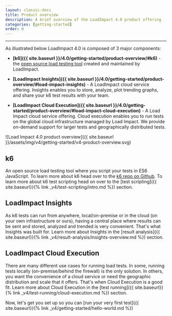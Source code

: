 ```yaml
---
layout: classic-docs
title: Product overview
description: A brief overview of the LoadImpact 4.0 product offering
categories: [getting-started]
order: 0
---
```


***

As illustrated below LoadImpact 4.0 is composed of 3 major components:

- **[k6]({{ site.baseurl }}/4.0/getting-started/product-overview/#k6)** - the [open source load testing tool](https://github.com/loadimpact/k6) created and maintained by LoadImpact.

- **[LoadImpact Insights]({{ site.baseurl }}/4.0/getting-started/product-overview/#load-impact-insights)** - A LoadImpact cloud service offering. Insights enables you to store, analyze, plot trending graphs, and share your k6 test results with your team.

- **[LoadImpact Cloud Execution]({{ site.baseurl }}/4.0/getting-started/product-overview/#load-impact-cloud-execution)** - A Load Impact cloud service offering. Cloud execution enables you to run tests on the global cloud infrastructure managed by Load Impact. We provide on-demand support for larger tests and geographically distributed tests.

![Load Impact 4.0 product overview]({{ site.baseurl }}/assets/img/v4/getting-started/v4-product-overview.svg)

## k6

An open source load testing tool where you script your tests in ES6 JavaScript. To learn more about k6 head over to the [k6 repo on Github](https://github.com/loadimpact/k6). To learn more about k6 test scripting head on over to the [test scripting]({{ site.baseurl}}{% link _v4/test-scripting/intro.md %}) section.

## LoadImpact Insights

As k6 tests can run from anywhere, local/on-premise or in the cloud (on your own infrastructure or ours), having a central place where results can be sent and stored, analyzed and trended is very convenient. That's what Insights was built for. Learn more about Insights in the [result analysis]({{ site.baseurl}}{% link _v4/result-analysis/insights-overview.md %}) section.

## LoadImpact Cloud Execution

There are many different use cases for running load tests. In some, running tests locally (on-premise/behind the firewall) is the only solution. In others, you want the convenience of a cloud service or need the geographic distribution and scale that it offers. That's when Cloud Execution is a good fit. Learn more about Cloud Execution in the [test running]({{ site.baseurl}}{% link _v4/test-running/cloud-execution.md %}) section.

Now, let's get you set up so you can [run your very first test]({{ site.baseurl}}{% link _v4/getting-started/hello-world.md %})
<!--stackedit_data:
eyJoaXN0b3J5IjpbMTc0OTc0MDkxM119
-->